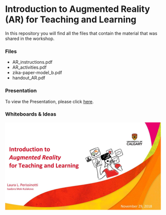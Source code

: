 # Introduction to Augmented Reality (AR) for Teaching and Learning

In this repository you will find all the files that contain the material that was shared in the workshop.

### Files
* AR_instructions.pdf
* AR_activities.pdf
* zika-paper-model_b.pdf
* handout_AR.pdf

### Presentation
To view the Presentation, please click [here](https://docs.google.com/presentation/d/e/2PACX-1vSV_LXkpBjZXiu2--LwwopvlHcABnHKG6X13Z-FEmLVR-kv8xOdlSLWDqIaVUHj5IXD-OCdSK8fwRxV/pub?start=false&loop=false&delayms=3000&slide=id.p1).

### Whiteboards & Ideas

![alt text](https://github.com/perissinotti/ARworkshop/blob/master/AR_workshop.jpg)


